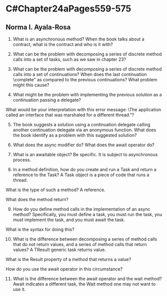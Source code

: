 # C#Chapter24aPages559-575

## Norma I. Ayala-Rosa

1. What is an asynchronous method? When the book talks about a contract, what is the contract and who is it with?

2. What can be the problem with decomposing a series of discrete method calls into a set of tasks, such as we saw in chapter 23?

3. What can be the problem with decomposing a series of discrete method calls into a set of continuations?
When does the last continuation \complete" as compared to the previous continuations? What problem
might this cause?

4. What might be the problem with implementing the previous solution as a continuation passing a delegate?

What would be your interpretation with this error message: \The application called an interface that was marshaled for a different thread."?

5. The book suggests a solution using a continuation delegate calling another continuation delegate via
an anonymous function. What does the book identify as a problem with this suggested solution?

6. What does the async modifier do? What does the await operator do?

7. What is an awaitable object? Be specific.
It is subject to asynchronous process.

8. In a method definition, how do you create and run a Task and return a reference to the Task?
A Task object is a piece of code that runs a thread.

What is the type of such a method? A reference.

What does the method return? 

9. How do you define method calls in the implementation of an async method? Specifically, you must define a task, you must run the task, you must implement the task, and you must await the task.

What is the syntax for doing this?

10. What is the difference between decomposing a series of method calls that do not return values, and a series of method calls that return values?
A TResult generic task returns value.

What is the Result property of a method that returns a value?

How do you use the await operator in this circumstance?

11. What is the difference between the await operator and the wait method?
Await indicates a different task, the Wait method one may not want to use it.